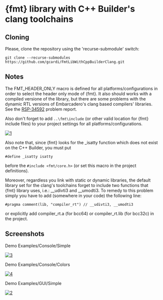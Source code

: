 # {fmt} library with C++ Builder's clang toolchains

## Cloning

Please, clone the repository using the 'recurse-submodule' switch:

```
git clone --recurse-submodules https://github.com/gcardi/FmtLibWithCppBuilderClang.git
```

## Notes

The FMT_HEADER_ONLY macro is defined for all platforms/configurations in order to select the header only mode of {fmt}.
It also should works with a compiled versione of the library, but there are some problems with the dynamic RTL versions of Embarcadero's clang based compilers' libraries. See the [RSP-34592](https://quality.embarcadero.com/browse/RSP-34592) problem report.

Also don't forget to add ```..\fmt\include``` (or other valid location for {fmt} include files) to your project settings for all platforms/configurations.

<a href="https://ibb.co/6PpYkYH"><img src="https://i.ibb.co/G217q7W/1.png" alt="1" border="0"></a>

Also note that, since {fmt} looks for the _isatty function which does not exist on the C++ Builder, you must put 

```#define _isatty isatty```

before the ```#include <fmt/core.h>``` (or set this macro in the project definitions).

Moreover, regardless you link with static or dynamic libraries, the default library set for the clang's toolchains forget to include two functions that {fmt} library uses, i.e.: __udivti3 and __umodti3. To remedy to this problem simply you have to add (somewhere in your code) the following line:

```#pragma comment(lib, "compiler_rt") // __udivti3, __umodti3```

or explicitly add compiler_rt.a (for bcc64) or compiler_rt.lib (for bcc32c) in the project.

## Screenshots

Demo Examples/Console/Simple

<a href="https://imgbb.com/"><img src="https://i.ibb.co/7yXDYct/3.png" alt="3" border="0"></a>

Demo Examples/Console/Colors

<a href="https://imgbb.com/"><img src="https://i.ibb.co/vL8YB4Z/4.png" alt="4" border="0"></a>

Demo Examples/GUI/Simple

<a href="https://ibb.co/ggjGzH8"><img src="https://i.ibb.co/RHv1zZK/2.png" alt="2" border="0"></a>
